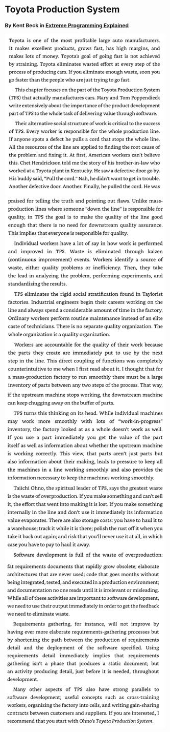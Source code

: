 # Toyota Production System
### By Kent Beck in [Extreme Programming Explained](https://www.amazon.com/Extreme-Programming-Explained-Embrace-Change/dp/0321278658/ref=sr_1_1?keywords=extreme+programming+explained&qid=1687009091&sprefix=extreme+programming%2Caps%2C307&sr=8-1)

![](../../imgs/toyota/page-1.png)
![](../../imgs/toyota/page-2.png)
![](../../imgs/toyota/page-3.png)
![](../../imgs/toyota/page-4.png)
